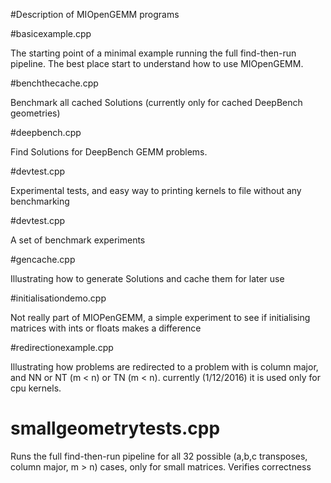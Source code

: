 #Description of MIOpenGEMM programs


#basicexample.cpp

The starting point of a minimal example running the full find-then-run pipeline. The best place start to understand how to use MIOpenGEMM. 


#benchthecache.cpp

Benchmark all cached Solutions (currently only for cached DeepBench geometries)   



#deepbench.cpp

Find Solutions for DeepBench GEMM problems.


#devtest.cpp

Experimental tests, and easy way to printing kernels to file without any benchmarking


#devtest.cpp

A set of benchmark experiments


#gencache.cpp  

Illustrating how to generate Solutions and cache them for later use


#initialisationdemo.cpp  

Not really part of MIOPenGEMM, a simple experiment to see if initialising matrices with ints or floats makes a difference


#redirectionexample.cpp

Illustrating how problems are redirected to a problem  with is column major, and NN or NT (m < n) or TN (m < n). currently (1/12/2016) it is used only for cpu kernels.


# smallgeometrytests.cpp

Runs the full find-then-run pipeline for all 32 possible (a,b,c transposes, column major, m > n)  cases, only for small matrices. Verifies correctness
    
